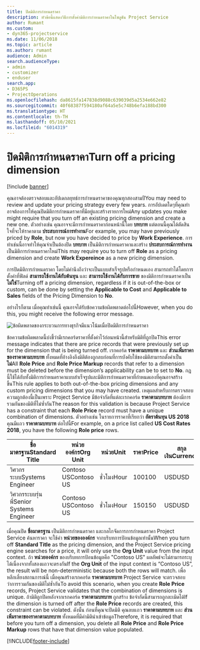 ```yaml
---
title: ปิดมิติการกำหนดราคา
description: หัวข้อนี้แสดงวิธีการตั้งค่ามิติการกำหนดราคาในโซลูชัน Project Service
author: Rumant
ms.custom:
- dyn365-projectservice
ms.date: 11/06/2018
ms.topic: article
ms.author: rumant
audience: Admin
search.audienceType:
- admin
- customizer
- enduser
search.app:
- D365PS
- ProjectOperations
ms.openlocfilehash: da8615fa147838d9088c639039d5a2534e662e82
ms.sourcegitcommit: 40f68387f594180af64a5e5c748b6efa188bd300
ms.translationtype: HT
ms.contentlocale: th-TH
ms.lasthandoff: 05/10/2021
ms.locfileid: "6014319"
---
```

# <a name="turn-off-a-pricing-dimension"></a><span data-ttu-id="59134-103">ปิดมิติการกำหนดราคา</span><span class="sxs-lookup"><span data-stu-id="59134-103">Turn off a pricing dimension</span></span>

[!include [banner](../includes/psa-now-project-operations.md)]

<span data-ttu-id="59134-104">คุณอาจต้องตรวจสอบและอัปเดกลยุทธ์การกำหนดราคาของคุณทุกสองสามปี</span><span class="sxs-lookup"><span data-stu-id="59134-104">You may need to review and update your pricing strategy every few years.</span></span> <span data-ttu-id="59134-105">การอัปเดตใดๆที่คุณทำอาจต้องการให้คุณปิดมิติการกำหนดราคาที่มีอยู่และสร้างรายการใหม่</span><span class="sxs-lookup"><span data-stu-id="59134-105">Any updates you make might require that you turn off an existing pricing dimension and create a new one.</span></span> <span data-ttu-id="59134-106">ตัวอย่างเช่น คุณอาจจะมีการกำหนดราคาก่อนหน้านี้โดย **บทบาท** แต่ตอนนี้คุณได้ตัดสินใจที่จะให้ราคาตาม **ประสบการณ์การทำงาน**</span><span class="sxs-lookup"><span data-stu-id="59134-106">For example, you may have previously priced by **Role**, but now you have decided to price by **Work Experience**.</span></span> <span data-ttu-id="59134-107">การทำเช่นนี้อาจทำให้คุณจำเป็นต้องปิด **บทบาท** เป็นมิติการกำหนดราคาและสร้าง **ประสบการณ์การทำงาน** เป็นมิติการกำหนดราคาใหม่</span><span class="sxs-lookup"><span data-stu-id="59134-107">This may require you to turn off **Role** as a pricing dimension and create **Work Expereince** as a new pricing dimension.</span></span> 

<span data-ttu-id="59134-108">การปิดมิติการกำหนดราคา โดยไม่คำนึงถึงว่าจะเป็นแบบสำเร็จรูปหรือกำหนดเอง สามารถทำได้โดยการตั้งค่าที่ฟิลด์ **สามารถใช้งานได้กับต้นทุน** และ **สามารถใช้งานได้กับการขาย** ของมิติการกำหนดราคาเป็น **ไม่ใช่**</span><span class="sxs-lookup"><span data-stu-id="59134-108">Turning off a pricing dimension, regardless if it is out-of-the-box or custom, can be done by setting the **Applicable to Cost** and **Applicable to Sales** fields of the Pricing Dimension to **No**.</span></span>

<span data-ttu-id="59134-109">อย่างไรก็ตาม เมื่อคุณทำเช่นนี้ คุณอาจได้รับข้อความข้อผิดพลาดต่อไปนี้</span><span class="sxs-lookup"><span data-stu-id="59134-109">However, when you do this, you might receive the following error message.</span></span>

![ข้อผิดพลาดของกระบวนการทางธุรกิจมีแนวโน้มเมื่อปิดมิติการกำหนดราคา](media/Business-Process-Error.png)


<span data-ttu-id="59134-111">ข้อความข้อผิดพลาดนี้บ่งชี้ว่ามีเรกคอร์ดราคาที่ตั้งค่าไว้ก่อนหน้านี้สำหรับมิติที่ถูกปิด</span><span class="sxs-lookup"><span data-stu-id="59134-111">This error message indicates that there are price records that were previously set up for the dimension that is being turned off.</span></span> <span data-ttu-id="59134-112">เรกคอร์ด **ราคาตามบทบาท** และ **ส่วนเพิ่มราคาของราคาตามบทบาท** ทั้งหมดที่อ้างอิงถึงมิติต้องถูกลบก่อนที่การบังคับใช้ของมิติสามารถตั้งค่าเป็น **ไม่**</span><span class="sxs-lookup"><span data-stu-id="59134-112">All **Role Price** and **Role Price Markup** records that refer to a dimension must be deleted before the dimension’s applicability can be to set to **No**.</span></span> <span data-ttu-id="59134-113">กฎนี้ใช้ได้กับทั้งมิติการกำหนดราคาแบบสำเร็จรูปและมิติการกำหนดราคาที่กำหนดเองที่คุณอาจสร้างขึ้น</span><span class="sxs-lookup"><span data-stu-id="59134-113">This rule applies to both out-of-the-box pricing dimensions and any custom pricing dimensions that you may have created.</span></span> <span data-ttu-id="59134-114">เหตุผลสำหรับการตรวจสอบความถูกต้องนี้เป็นเพราะ Project Service มีข้อจำกัดที่แต่ละเรกคอร์ด **ราคาตามบทบาท** ต้องมีการรวมกันของมิติที่ไม่ซ้ำกัน</span><span class="sxs-lookup"><span data-stu-id="59134-114">The reason for this validation is because Project Service has a constraint that each **Role Price** record must have a unique combination of dimensions.</span></span> <span data-ttu-id="59134-115">ตัวอย่างเช่น ในรายการราคาที่เรียกว่า **อัตราต้นทุน US 2018** คุณมีแถว **ราคาตามบทบาท** ต่อไปนี้</span><span class="sxs-lookup"><span data-stu-id="59134-115">For example, on a price list called **US Cost Rates 2018**, you have the following **Role price** rows.</span></span> 

| <span data-ttu-id="59134-116">ชื่อมาตรฐาน</span><span class="sxs-lookup"><span data-stu-id="59134-116">Standard Title</span></span>         | <span data-ttu-id="59134-117">หน่วยองค์กร</span><span class="sxs-lookup"><span data-stu-id="59134-117">Org Unit</span></span>    |<span data-ttu-id="59134-118">หน่วย</span><span class="sxs-lookup"><span data-stu-id="59134-118">Unit</span></span>   |<span data-ttu-id="59134-119">ราคา</span><span class="sxs-lookup"><span data-stu-id="59134-119">Price</span></span>  |<span data-ttu-id="59134-120">สกุลเงิน</span><span class="sxs-lookup"><span data-stu-id="59134-120">Currency</span></span>  |
| -----------------------|-------------|-------|-------|----------|
| <span data-ttu-id="59134-121">วิศวกรระบบ</span><span class="sxs-lookup"><span data-stu-id="59134-121">Systems Engineer</span></span>|<span data-ttu-id="59134-122">Contoso US</span><span class="sxs-lookup"><span data-stu-id="59134-122">Contoso US</span></span>|<span data-ttu-id="59134-123">ชั่วโมง</span><span class="sxs-lookup"><span data-stu-id="59134-123">Hour</span></span>| <span data-ttu-id="59134-124">100</span><span class="sxs-lookup"><span data-stu-id="59134-124">100</span></span>|<span data-ttu-id="59134-125">USD</span><span class="sxs-lookup"><span data-stu-id="59134-125">USD</span></span>|
| <span data-ttu-id="59134-126">วิศวกรระบบรุ่นพี่</span><span class="sxs-lookup"><span data-stu-id="59134-126">Senior Systems Engineer</span></span>|<span data-ttu-id="59134-127">Contoso US</span><span class="sxs-lookup"><span data-stu-id="59134-127">Contoso US</span></span>|<span data-ttu-id="59134-128">ชั่วโมง</span><span class="sxs-lookup"><span data-stu-id="59134-128">Hour</span></span>| <span data-ttu-id="59134-129">150</span><span class="sxs-lookup"><span data-stu-id="59134-129">150</span></span>| <span data-ttu-id="59134-130">USD</span><span class="sxs-lookup"><span data-stu-id="59134-130">USD</span></span>|


<span data-ttu-id="59134-131">เมื่อคุณปิด **ชื่อมาตรฐาน** เป็นมิติการกำหนดราคา และกลไกจัดการการกำหนดราคา Project Service ค้นหาราคา จะใช้ค่า **หน่วยขององค์กร** จากบริบทการป้อนข้อมูลเท่านั้น</span><span class="sxs-lookup"><span data-stu-id="59134-131">When you turn off **Standard Title** as the pricing dimension, and the Project Service pricing engine searches for a price, it will only use the **Org Unit** value from the input context.</span></span> <span data-ttu-id="59134-132">ถ้า **หน่วยองค์กร** ของบริบทการป้อนข้อมูลคือ "Contoso US" ผลลัพธ์จะไม่สามารถระบุได้เนื่องจากทั้งสองแถวจะตรงกัน</span><span class="sxs-lookup"><span data-stu-id="59134-132">If the **Org Unit** of the input context is “Contoso US”, the result will be non-deterministic because both the rows will match.</span></span> <span data-ttu-id="59134-133">เพื่อหลีกเลี่ยงสถานการณ์นี้ เมื่อคุณสร้างเรกคอร์ด **ราคาตามบทบาท** Project Service จะตรวจสอบว่าการรวมกันของมิติไม่ซ้ำกัน</span><span class="sxs-lookup"><span data-stu-id="59134-133">To avoid this scenario, when you create **Role Price** records, Project Service validates that the combination of dimensions is unique.</span></span> <span data-ttu-id="59134-134">ถ้ามิติถูกปิดหลังจากเรกคอร์ด **ราคาตามบทบาท** ถูกสร้าง ข้อจำกัดนี้สามารถถูกละเมิดได้</span><span class="sxs-lookup"><span data-stu-id="59134-134">If the dimension is turned off after the **Role Price** records are created, this constraint can be violated.</span></span> <span data-ttu-id="59134-135">ดังนั้น ก่อนที่คุณจะปิดมิติ คุณลบแถว **ราคาตามบทบาท** และ **ส่วนเพิ่มราคาของราคาตามบทบาท** ทั้งหมดที่มีค่ามิตินำเข้าข้อมูล</span><span class="sxs-lookup"><span data-stu-id="59134-135">Therefore, it is required that before you turn off a dimension, you delete all **Role Price** and **Role Price Markup** rows that have that dimension value populated.</span></span>



[!INCLUDE[footer-include](../includes/footer-banner.md)]